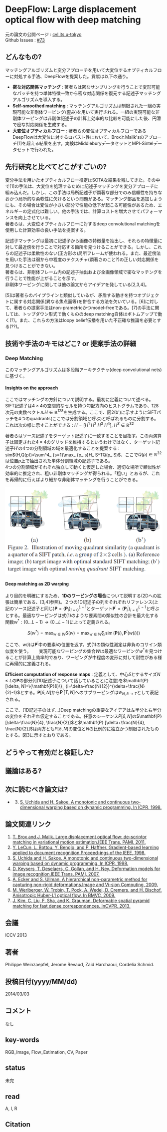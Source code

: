 # DeepFlow: Large displacement optical flow with deep matching

元の論文の公開ページ : [cvl.its.u-tokyo](http://www.cvl.iis.u-tokyo.ac.jp/class2016/2016w/papers/3.inpainting/Weinzaepfel_DeepFlow_Large_Displacement_2013_ICCV_paper.pdf)  
Github Issues : [#73](https://github.com/Obarads/obarads.github.io/issues/73)

## どんなもの?
マッチングアルゴリズムと変分アプローチを用いて大変位するオプティカルフローに対処する手法、DeepFlowを提案した。貢献は以下の通り。

- **密な対応関係マッチング** : 著者らは密なサンプリングを行うことで変形可能なパッチを持つ単体特徴一致から密な対応関係を復元する記述子マッチングアルゴリズムを導入する。
- **Self-smoothed matching** : マッチングアルゴリズムは制限された一組の実現可能な非剛体ワーピング(歪み)を用いて実行される。一組の実現可能な非剛体ワーピングは非剛体記述子の計算上効率的な比較を可能にした後、円滑で密な対応関係を生成する。
- **大変位オプティカルフロー** : 著者らの変位オプティカルフローであるDeepFlowは大変位に対するロバスト性において、BroxとMalik'sのアプローチ[1]を超える結果を出す。実験はMiddleburyデータセットとMPI-Sintelデータセットで行われた。

## 先行研究と比べてどこがすごいの?
変分手法を用いたオプティカルフロー推定はSOTAな結果を残してきた。その中で[1]の手法は、大変位を処理するために記述子マッチングを変分アプローチに組み込んだ。しかし、この手法は局所記述子が顕著な部分でのみ信頼性を持ちなおかつ局所的な柔軟性に欠けるという問題がある。マッチング部品を追加しようにも、その場合は変位が小さい部分で性能の低下が起こる可能性があるため、エネルギーの定式化は難しい。他の手法では、計算コストを増大させてパフォーマンスを向上させている。  
著者らは、大変位オプティカルフローに対するdeep convolutional matchingを使用した計算効率の良い手法を提案する。

記述子マッチングは最初に記述子から画像の特徴量を抽出し、それらの特徴量に対して最近傍を行うことで対応する箇所を見つけることができる。しかし、これらの記述子は柔軟性のない(正方形の)局所フレームが使われる。また、最近傍法を用いた手法は弱から中程度のテクスチャ(顕著さのこと?)の正しい対応関係を見つけることができない。  
著者らは、非剛体フレーム内の記述子抽出および全画像領域で密なマッチングを行うことで性能が上がることを示す。  
非剛体ワーピングに関しては他の論文からアイデアを発している[2,3,4]。

[5]は著者らのパイプラインと類似しているが、矛盾する動きを持つオブジェクトに属する対応関係(異なる焦点面等)を併合する方法を欠いている。[6]に対して、著者らの提案手法はnon-prametricかつmodel-freeである。[7]の手法に関しては、トップダウン形式で動くもののdeep matching自体はボトムアップで動く(?)。また、これらの方法はloopy belief伝播を用いた不正確な推論を必要とする(??)。

## 技術や手法のキモはどこ? or 提案手法の詳細
### Deep Matching
このマッチングアルゴリズムは多段階アーキテクチャ(deep convolutional nets)に基づく。

#### Insights on the approach
ここではマッチングの方針について説明する。最初に定義について述べる。SIFT記述子は$4\times 4$の空間的なセルを持つ勾配方向のヒストグラムであり、128次元の実数ベクトル$H\in\mathbb{R}^{128}$を生成する。ここで、図2(b')に示すようにSIFTパッチを4つのquadrants(ここでは分割領域と呼ぶ)と呼ばれるものに分割する。これは次の様に示すことができる : $H=[H^1 \ H^2 \ H^3 \ H^4], \ H^S\in\mathbb{R}^{32}$

著者らはソース記述子をターゲット記述子に一致することを目指す。この両演算子は固定された$4\times 4$のグリッドを維持するというわけではなく、ターゲット記述子$H'$の4つの分割領域の域を最適化することを提案する : sim$(H,Q(p))=\sum^4_ {s=1}\max_ {p_ s}H_ S^TQ(p_ S)$、ここで$Q(p)\in\mathbb{R}^{32}$は位置$p$上で抽出された単体分割領域の記述子である。  
4つの分割領域がそれぞれ独立して動くと仮定した場合、適切な場所で類似性が効率的に推定され、粗い非剛体マッチングが得られる。「粗い」とあるが、これを再帰的に行えばより細かな非剛体マッチングを行うことができる。

![fig2](img/DLdofwdm/fig2.png)

#### Deep matching as 2D warping
より目的を明確にするため、**1Dのワーピングの場合**について説明する(2Dへの拡張は簡単である、[3,4]参照)。２つの1D記述子の列をそれぞれリファレンス(上記のソース記述子と同じ)$\mathbf{P}=\{\mathbf{P}_ {i}\}_ {i=0}^{L-1}$とターゲット$\mathbf{P}^{\prime} = \{\mathbf{P}_ {i}^{\prime}\}_ {i=0}^{L-1}$と呼ぶとする。最適なワーピングは式(1)のような要素間の類似性の合計を最大化する関数$w^{*} :\{0 \ldots L-1\} \rightarrow\{0 \ldots L-1\}$によって定義される。

$$
S\left(w^{*}\right)=\max _{w \in W} S(w)=\max _{w \in W} \sum_{i} \operatorname{sim}\left(\mathbf{P}(i), \mathbf{P}^{\prime}(w(i))\right) \tag{1}
$$

ここで、$w(i)$は$\mathbf{P}^{\prime}$中の要素$i$の位置を返す。式(1)の類似性測定は非負のコサイン類似度を使う。　　
実現可能なワーピングの集合$W$は最適なワーピング$w^*$を見つけることが計算上効率的であり、ワーピングが中程度の変形に対して耐性がある様に再帰的に定義される。

**Efficient computation of response maps** : 定義として、中心$\delta$とするサイズ$N \leqslant L$の$\mathbf{P}$の部分列(1D記述子について話していることに注意)を$\mathbf{P}[\delta, N]=\{\mathbf{P}(i)\}_ {i=\delta-\frac{N}{2}}^{\delta+\frac{N}{2}-1}$とする。$\mathbf{P}[\delta, N]$から$\mathbf{P}^{\prime}[T, N]$へのサブワーピングは$w_ {N, \delta \rightarrow T}$として表記される。

ここで、(1D記述子のはず...)Deep matchingの重要なアイデアは左半分と右半分の変位をそれぞれ仮定することである。任意のシーケンス$P[\delta,N]$の$\mathbf{P}[\delta-\frac{N}{4}, \frac{N}{2}]$と$\mathbf{P} [\delta+\frac{N}{4}, \frac{N}{2}]$は両方とも$P[\delta,N]$の変位と$N$の比例的に独立かつ制限されたものとする。図3に示すとおりである。

## どうやって有効だと検証した?

## 議論はある?

## 次に読むべき論文は?
- 3. [S. Uchida and H. Sakoe. A monotonic and continuous two-dimensional warping based on dynamic programming. In ICPR, 1998.](https://pdfs.semanticscholar.org/36dd/e6fa87576b393fd6769b3ba1c173dc610908.pdf)

## 論文関連リンク
1. [T. Brox and J. Malik. Large displacement optical flow: de-scriptor matching in variational motion estimation.IEEE Trans. PAMI, 2011.](http://www.ee.oulu.fi/research/imag/courses/Kokkinos/brox-malik-pami-2010.pdf)
2. [Y. LeCun, L. Bottou, Y. Bengio, and P. Haffner. Gradient-based learning applied to document recognition.Proceed-ings of the IEEE, 1998.](http://vision.stanford.edu/cs598_spring07/papers/Lecun98.pdf)
3. [S. Uchida and H. Sakoe. A monotonic and continuous two-dimensional warping based on dynamic programming. In ICPR, 1998.](https://pdfs.semanticscholar.org/36dd/e6fa87576b393fd6769b3ba1c173dc610908.pdf)
4. [D. Keysers, T. Deselaers, C. Gollan, and H. Ney. Deformation models for image recognition.IEEE Trans. PAMI, 2007.](http://www.keysers.net/daniel/files/Keysers--Deformation-Models--TPAMI2007.pdf)
5. [A. Ecker and S. Ullman. A hierarchical non-parametric method for capturing non-rigid deformations.Image and Vi-sion Computing, 2009.](http://citeseerx.ist.psu.edu/viewdoc/download?doi=10.1.1.330.7285&rep=rep1&type=pdf)
6. [M. Werlberger, W. Trobin, T. Pock, A. Wedel, D. Cremers, and H. Bischof. Anisotropic Huber-L1 optical flow. In BMVC, 2009.](http://www.bmva.org/bmvc/2009/Papers/Paper260/Paper260.pdf)
7. [J. Kim, C. Liu, F. Sha, and K. Grauman. Deformable spatial pyramid matching for fast dense correspondences. InCVPR, 2013.](https://people.csail.mit.edu/celiu/pdfs/CVPR13-DSPM.pdf)

## 会議
ICCV 2013

## 著者
Philippe Weinzaepfel, Jerome Revaud, Zaid Harchaoui, Cordelia Schmid.

## 投稿日付(yyyy/MM/dd)
2014/03/03

## コメント
なし

## key-words
RGB_Image, Flow_Estimation, CV, Paper

## status
未完

## read
A, I, R

## Citation
